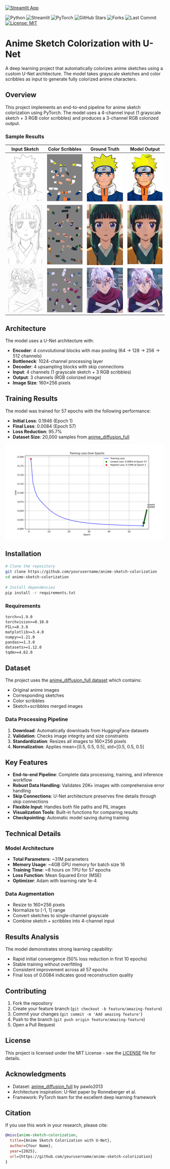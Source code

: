 [![Streamlit App](https://static.streamlit.io/badges/streamlit_badge_black_white.svg)](https://uan-based-anime-style-image-colorizer.streamlit.app/)

![Python](https://img.shields.io/badge/Python-3.12.2-blue)
![Streamlit](https://img.shields.io/badge/Streamlit-1.42.1-red)
![PyTorch](https://img.shields.io/badge/PyTorch-1.9.0-orange)
![GitHub Stars](https://img.shields.io/github/stars/vrobbin3247/UAN-based-anime-style-image-coloriser?style=social)
![Forks](https://img.shields.io/github/forks/vrobbin3247/UAN-based-anime-style-image-coloriser=social)
![Last Commit](https://github.com/vrobbin3247/UAN-based-anime-style-image-coloriser)
[![License: MIT](https://img.shields.io/badge/License-MIT-yellow.svg)](https://github.com/vrobbin3247/UAN-based-anime-style-image-coloriser/blob/main/LICENSE)

# Anime Sketch Colorization with U-Net

A deep learning project that automatically colorizes anime sketches using a custom U-Net architecture. The model takes grayscale sketches and color scribbles as input to generate fully colorized anime characters.

## Overview

This project implements an end-to-end pipeline for anime sketch colorization using PyTorch. The model uses a 4-channel input (1 grayscale sketch + 3 RGB color scribbles) and produces a 3-channel RGB colorized output.

### Sample Results

| Input Sketch                        | Color Scribbles                            | Ground Truth                                  | Model Output                         |
|-------------------------------------|--------------------------------------------|-----------------------------------------------|--------------------------------------|
| ![Sketch 1](images/naruto_edge.jpg) | ![Scribbles 1](images/naruto_scribble.jpg) | ![Ground Truth 1](images/naruto_original.jpg) | ![Output 1](images/naruto_generated.jpg) |
| ![Sketch 2](images/maomao_edge.jpg) | ![Scribbles 2](images/maomao_scribble.jpg) | ![Ground Truth 2](images/maomao_original.jpg) | ![Output 2](images/maomao_output.jpg)|
| ![Sketch 2](images/uzui_edge.jpg)   | ![Scribbles 2](images/uzui_scribble.jpg) | ![Ground Truth 2](images/uzui_original.jpg) | ![Output 2](images/uzui_output.jpg)|

## Architecture

The model uses a U-Net architecture with:
- **Encoder**: 4 convolutional blocks with max pooling (64 → 128 → 256 → 512 channels)
- **Bottleneck**: 1024-channel processing layer
- **Decoder**: 4 upsampling blocks with skip connections
- **Input**: 4 channels (1 grayscale sketch + 3 RGB scribbles)
- **Output**: 3 channels (RGB colorized image)
- **Image Size**: 160×256 pixels

## Training Results

The model was trained for 57 epochs with the following performance:
- **Initial Loss**: 0.1946 (Epoch 1)
- **Final Loss**: 0.0084 (Epoch 57)
- **Loss Reduction**: 95.7%
- **Dataset Size**: 20,000 samples from [anime_diffusion_full](https://huggingface.co/datasets/pawlo2013/anime_diffusion_full)

![Training Loss Curve](images/training_loss_plot.png)

## Installation

```bash
# Clone the repository
git clone https://github.com/yourusername/anime-sketch-colorization
cd anime-sketch-colorization

# Install dependencies
pip install -r requirements.txt
```

### Requirements

```
torch>=1.9.0
torchvision>=0.10.0
PIL>=8.3.0
matplotlib>=3.4.0
numpy>=1.21.0
pandas>=1.3.0
datasets>=1.12.0
tqdm>=4.62.0
```

## Dataset

The project uses the [anime_diffusion_full dataset](https://huggingface.co/datasets/pawlo2013/anime_diffusion_full) which contains:
- Original anime images
- Corresponding sketches
- Color scribbles
- Sketch+scribbles merged images

### Data Processing Pipeline

1. **Download**: Automatically downloads from HuggingFace datasets
2. **Validation**: Checks image integrity and size constraints
3. **Standardization**: Resizes all images to 160×256 pixels
4. **Normalization**: Applies mean=[0.5, 0.5, 0.5], std=[0.5, 0.5, 0.5]

## Key Features

- **End-to-end Pipeline**: Complete data processing, training, and inference workflow
- **Robust Data Handling**: Validates 20K+ images with comprehensive error handling
- **Skip Connections**: U-Net architecture preserves fine details through skip connections
- **Flexible Input**: Handles both file paths and PIL images
- **Visualization Tools**: Built-in functions for comparing results
- **Checkpointing**: Automatic model saving during training

## Technical Details

### Model Architecture
- **Total Parameters**: ~31M parameters
- **Memory Usage**: ~4GB GPU memory for batch size 16
- **Training Time**: ~8 hours on TPU for 57 epochs
- **Loss Function**: Mean Squared Error (MSE)
- **Optimizer**: Adam with learning rate 1e-4

### Data Augmentation
- Resize to 160×256 pixels
- Normalize to [-1, 1] range
- Convert sketches to single-channel grayscale
- Combine sketch + scribbles into 4-channel input

## Results Analysis

The model demonstrates strong learning capability:
- Rapid initial convergence (50% loss reduction in first 10 epochs)
- Stable training without overfitting
- Consistent improvement across all 57 epochs
- Final loss of 0.0084 indicates good reconstruction quality

## Contributing

1. Fork the repository
2. Create your feature branch (`git checkout -b feature/amazing-feature`)
3. Commit your changes (`git commit -m 'Add amazing feature'`)
4. Push to the branch (`git push origin feature/amazing-feature`)
5. Open a Pull Request

## License

This project is licensed under the MIT License - see the [LICENSE](LICENSE) file for details.

## Acknowledgments

- Dataset: [anime_diffusion_full](https://huggingface.co/datasets/pawlo2013/anime_diffusion_full) by pawlo2013
- Architecture inspiration: U-Net paper by Ronneberger et al.
- Framework: PyTorch team for the excellent deep learning framework

## Citation

If you use this work in your research, please cite:

```bibtex
@misc{anime-sketch-colorization,
  title={Anime Sketch Colorization with U-Net},
  author={Your Name},
  year={2025},
  url={https://github.com/yourusername/anime-sketch-colorization}
}
```